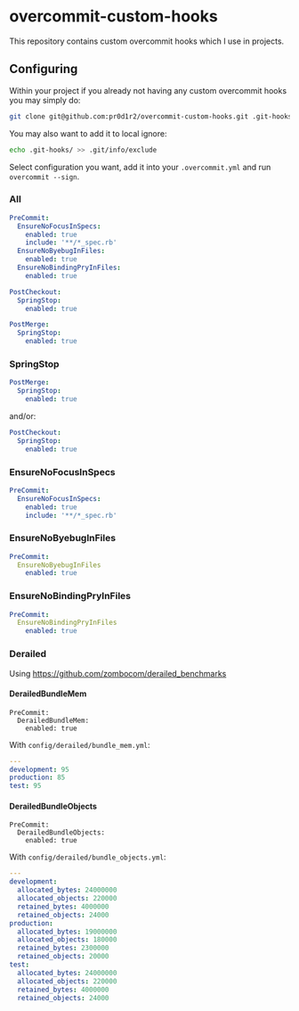 # overcommit-custom-hooks

This repository contains custom overcommit hooks which I use in
projects.

## Configuring

Within your project if you already not having any custom overcommit hooks
you may simply do:

```sh
git clone git@github.com:pr0d1r2/overcommit-custom-hooks.git .git-hooks
```

You may also want to add it to local ignore:

```sh
echo .git-hooks/ >> .git/info/exclude
```

Select configuration you want, add it into your `.overcommit.yml`
and run `overcommit --sign`.

### All

```yaml
PreCommit:
  EnsureNoFocusInSpecs:
    enabled: true
    include: '**/*_spec.rb'
  EnsureNoByebugInFiles:
    enabled: true
  EnsureNoBindingPryInFiles:
    enabled: true

PostCheckout:
  SpringStop:
    enabled: true

PostMerge:
  SpringStop:
    enabled: true
```

### SpringStop

```yaml
PostMerge:
  SpringStop:
    enabled: true
```

and/or:

```yaml
PostCheckout:
  SpringStop:
    enabled: true
```

### EnsureNoFocusInSpecs

```yaml
PreCommit:
  EnsureNoFocusInSpecs:
    enabled: true
    include: '**/*_spec.rb'
```

### EnsureNoByebugInFiles

```yaml
PreCommit:
  EnsureNoByebugInFiles
    enabled: true
```

### EnsureNoBindingPryInFiles

```yaml
PreCommit:
  EnsureNoBindingPryInFiles
    enabled: true
```

### Derailed

Using https://github.com/zombocom/derailed_benchmarks

#### DerailedBundleMem
```yamp
PreCommit:
  DerailedBundleMem:
    enabled: true
```

With `config/derailed/bundle_mem.yml`:

```yaml
---
development: 95
production: 85
test: 95
```

#### DerailedBundleObjects
```yamp
PreCommit:
  DerailedBundleObjects:
    enabled: true
```

With `config/derailed/bundle_objects.yml`:

```yaml
---
development:
  allocated_bytes: 24000000
  allocated_objects: 220000
  retained_bytes: 4000000
  retained_objects: 24000
production:
  allocated_bytes: 19000000
  allocated_objects: 180000
  retained_bytes: 2300000
  retained_objects: 20000
test:
  allocated_bytes: 24000000
  allocated_objects: 220000
  retained_bytes: 4000000
  retained_objects: 24000
```

